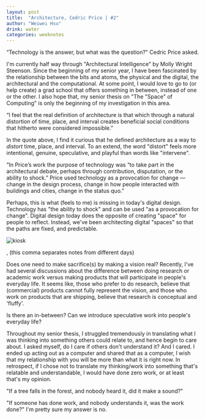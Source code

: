 ```yaml
---
layout: post
title:  "Architecture, Cedric Price | #2"
author: "Weiwei Hsu"
drink: water
categories: weeknotes
---
```


“Technology is the answer, but what was the question?" Cedric Price asked.

I'm currently half way through "Architectural Intelligence" by Molly Wright Steenson. Since the beginning of my senior year, I have been fascinated by the relationship between the bits and atoms, the physical and the digital, the architectural and the computational. At some point, I would love to go to (or help create) a grad school that offers something in between, instead of one or the other. I also hope that, my senior thesis on "The "Space" of Computing" is only the beginning of my investigation in this area.

“I feel that the real definition of architecture is that which through a natural distortion of time, place, and interval creates beneficial social conditions that hitherto were considered impossible.”

In the quote above, I find it curious that he defined architecture as a way to _distort_ time, place, and interval. To an extend, the word "distort" feels more intentional, genuine, speculative, and playful than words like "intervene".

“In Price’s work the purpose of technology was “to take part in the architectural debate, perhaps through contribution, disputation, or the ability to shock.” Price used technology as a provocation for change — change in the design process, change in how people interacted with buildings and cities, change in the status quo.”

Perhaps, this is what (feels to me) is missing in today's digital design. Technology has "the ability to shock" and can be used "as a provocation for change". Digital design today does the opposite of creating "space" for people to reflect. Instead, we've been architecting digital "spaces" so that the paths are fixed, and predictable.

![kiosk]({{site.baseurl}}/assets/images/digital_is_physical.png)

, (this comma separates notes from different days)

Does one need to make sacrifice(s) by making a vision real? Recently, I've had several discussions about the difference between doing research or academic work versus making products that will participate in people's everyday life. It seems like, those who prefer to do research, believe that (commercial) products cannot fully represent the vision, and those who work on products that are shipping, believe that research is conceptual and 'fluffy'.

Is there an in-between? Can we introduce speculative work into people's everyday life?

Throughout my senior thesis, I struggled tremendously in translating what I was thinking into something others could relate to, and hence begin to care about. I asked myself, do I care if others don't understand it? And I cared. I ended up acting out as a computer and shared that as a computer, I wish that my relationship with you will be more than what it is right now. In retrospect, if I chose not to translate my thinking/work into something that's relatable and understandable, I would have done zero work, or at least that's my opinion.

"If a tree falls in the forest, and nobody heard it, did it make a sound?"

"If someone has done work, and nobody understands it, was the work done?" I'm pretty sure my answer is no.
